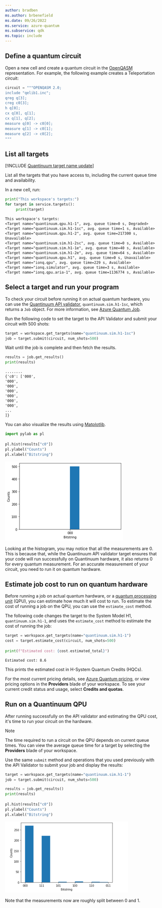```yaml
---
author: bradben
ms.author: brbenefield
ms.date: 09/26/2022
ms.service: azure-quantum
ms.subservice: qdk
ms.topic: include
---
```


## Define a quantum circuit

Open a new cell and create a quantum circuit in the [OpenQASM](https://en.wikipedia.org/wiki/OpenQASM) representation. For example, the following example creates a Teleportation circuit:

```py
circuit = """OPENQASM 2.0;
include "qelib1.inc";
qreg q[3];
creg c0[3];
h q[0];
cx q[0], q[1];
cx q[1], q[2];
measure q[0] -> c0[0];
measure q[1] -> c0[1];
measure q[2] -> c0[2];
"""
```

## List all targets

[!INCLUDE [Quantinuum target name update](includes/quantinuum-name-change.md)]

List all the targets that you have access to, including the
current queue time and availability.

In a new cell, run:

```python
print("This workspace's targets:")
for target in service.targets():
     print(target)
```

```output
This workspace's targets:
<Target name="quantinuum.qpu.h1-1", avg. queue time=0 s, Degraded>
<Target name="quantinuum.sim.h1-1sc", avg. queue time=1 s, Available>
<Target name="quantinuum.qpu.h1-2", avg. queue time=217300 s, Unavailable>
<Target name="quantinuum.sim.h1-2sc", avg. queue time=0 s, Available>
<Target name="quantinuum.sim.h1-1e", avg. queue time=40 s, Available>
<Target name="quantinuum.sim.h1-2e", avg. queue time=64 s, Available>
<Target name="quantinuum.qpu.h1", avg. queue time=0 s, Unavailable>
<Target name="ionq.qpu", avg. queue time=229 s, Available>
<Target name="ionq.simulator", avg. queue time=3 s, Available>
<Target name="ionq.qpu.aria-1", avg. queue time=1136774 s, Available>
```

## Select a target and run your program

To check your circuit before running it on actual quantum hardware, you can use the [Quantinuum API validator](xref:microsoft.quantum.providers.quantinuum#api-validator), `quantinuum.sim.h1-1sc`, which returns a `Job` object. For more information, see [Azure Quantum Job](xref:microsoft.quantum.optimization.job-reference).

Run the following code to set the target to the API Validator and submit your circuit with 500 shots:

```python
target = workspace.get_targets(name="quantinuum.sim.h1-1sc")
job = target.submit(circuit, num_shots=500)
```

Wait until the job is complete and then fetch the results.

```python
results = job.get_results()
print(results)
```

```output
........
{'c0': ['000',
'000',
'000',
'000',
'000',
'000',
'000',
...
]}
```

You can also visualize the results using [Matplotlib](https://matplotlib.org/stable/users/installing/index.html).

```python
import pylab as pl

pl.hist(results["c0"])
pl.ylabel("Counts")
pl.xlabel("Bitstring")
```

![Quantinuum job output](../media/quantinuum-results.png)

Looking at the histogram, you may notice that all the measurements are 0.  This is because that, while the Quantinuum API validator target ensures that your code will run successfully on Quantinuum hardware, it also returns 0 for every quantum measurement. For an accurate measurement of your circuit, you need to run it on quantum hardware.

## Estimate job cost to run on quantum hardware

Before running a job on actual quantum hardware, or a [quantum processing unit](xref:microsoft.quantum.target-profiles) (QPU), you can estimate how much it will cost to run. To estimate the cost of running a job on the QPU, you can use the `estimate_cost` method.

The following code changes the target to the System Model H1, `quantinuum.sim.h1-1`, and uses the `estimate_cost` method to estimate the cost of running the job:

```python
target = workspace.get_targets(name="quantinuum.sim.h1-1")
cost = target.estimate_cost(circuit, num_shots=500)

print(f"Estimated cost: {cost.estimated_total}")
```

```output
Estimated cost: 8.6
```

This prints the estimated cost in H-System Quantum Credits (HQCs).

For the most current pricing details, see [Azure Quantum pricing](xref:microsoft.quantum.providers-pricing#quantinuum), or view pricing options in the **Providers** blade of your workspace. To see your current credit status and usage, select **Credits and quotas**.

## Run on a Quantinuum QPU 

After running successfully on the API validator and estimating the QPU cost, it's time to run your circuit on the hardware. 

> [!NOTE] 
> The time required to run a circuit on the QPU depends on current queue times. You can view the average queue time for a target by selecting the **Providers** blade of your workspace.

Use the same `submit` method and operations that you used previously with the API Validator to submit your job and display the results:

```python
target = workspace.get_targets(name="quantinuum.sim.h1-1")
job = target.submit(circuit, num_shots=500)
```

```python
results = job.get_results()
print(results)

pl.hist(results["c0"])
pl.ylabel("Counts")
pl.xlabel("Bitstring")
```

![Quantinuum job output qpu](../media/quantinuum-results-qpu.png)

Note that the measurements now are roughly split between 0 and 1.
